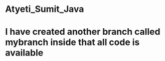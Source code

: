 # Atyeti_Sumit_Java
# I have created another branch called mybranch inside that all code is available
